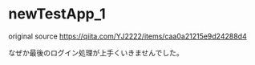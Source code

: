 # newTestApp_1

original source
https://qiita.com/YJ2222/items/caa0a21215e9d24288d4

なぜか最後のログイン処理が上手くいきませんでした。
